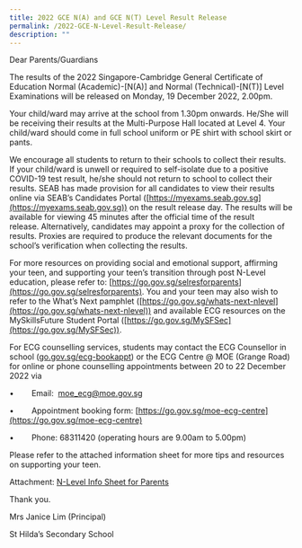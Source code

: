 ```yaml
---
title: 2022 GCE N(A) and GCE N(T) Level Result Release
permalink: /2022-GCE-N-Level-Result-Release/
description: ""
---
```

Dear Parents/Guardians

The results of the 2022 Singapore-Cambridge General Certificate of Education Normal (Academic)-\[N(A)\] and Normal (Technical)-\[N(T)\] Level Examinations will be released on Monday, 19 December 2022, 2.00pm.

Your child/ward may arrive at the school from 1.30pm onwards. He/She will be receiving their results at the Multi-Purpose Hall located at Level 4. Your child/ward should come in full school uniform or PE shirt with school skirt or pants.

We encourage all students to return to their schools to collect their results. If your child/ward is unwell or required to self-isolate due to a positive COVID-19 test result, he/she should not return to school to collect their results. SEAB has made provision for all candidates to view their results online via SEAB’s Candidates Portal ([https://myexams.seab.gov.sg](https://myexams.seab.gov.sg)) on the result release day. The results will be available for viewing 45 minutes after the official time of the result release. Alternatively, candidates may appoint a proxy for the collection of results. Proxies are required to produce the relevant documents for the school’s verification when collecting the results.

For more resources on providing social and emotional support, affirming your teen, and supporting your teen’s transition through post N-Level education, please refer to: [https://go.gov.sg/selresforparents](https://go.gov.sg/selresforparents). You and your teen may also wish to refer to the What’s Next pamphlet ([https://go.gov.sg/whats-next-nlevel](https://go.gov.sg/whats-next-nlevel)) and available ECG resources on the MySkillsFuture Student Portal ([https://go.gov.sg/MySFSec](https://go.gov.sg/MySFSec)).

For ECG counselling services, students may contact the ECG Counsellor in school ([go.gov.sg/](https://go.gov.sg/ecg-bookappt)[ecg-bookappt](https://go.gov.sg/ecg-bookappt)) or the ECG Centre @ MOE (Grange Road) for online or phone counselling appointments between 20 to 22 December 2022 via

•        Email:  [moe\_ecg@moe.gov.sg](mailto:moe_ecg@moe.gov.sg)

•        Appointment booking form: [https://go.gov.sg/moe-ecg-centre](https://go.gov.sg/moe-ecg-centre)

•        Phone: 68311420 (operating hours are 9.00am to 5.00pm)

Please refer to the attached information sheet for more tips and resources on supporting your teen.

Attachment: [N-Level Info Sheet for Parents](/files/N-Level%20Info%20Sheet%20for%20Parents.pdf)

Thank you.

Mrs Janice Lim (Principal)

St Hilda’s Secondary School